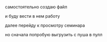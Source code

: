 самостоятельно создаю файл

и буду вести в нем работу

далее перейду к просмотру семинара

но сначала попробую выгрузить с пуша в пулл